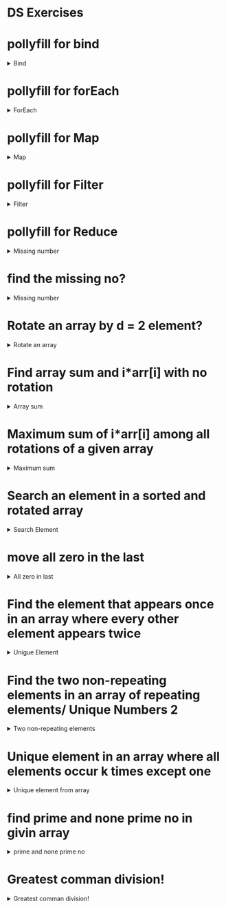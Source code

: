 # DS Exercises

# pollyfill for bind
<details>
  <summary>Bind</summary>
  
  ```
// note: Accepting any number of arguments passed to myBind
Function.prototype.myBind = function (obj, ...args) {
  let func = this;
  // Accepting arguments passed to newFunc
  return function (...newArgs) {
    func.apply(obj, [...args, ...newArgs]);
  };
};
```
</details>

# pollyfill for forEach
<details>
  <summary>ForEach</summary>
  
  ```
var logicAlbums = [
  "Bobby Tarantino",
  "The Incredible True Story",
  "Supermarket",
  "Under Pressure"
];

Array.prototype.myForEach = function (callback) {
  let self = this;
  for (var i = 0; i < self.length; i++) {
    callback(self[i], i, self); // current, index, array
  }
};

logicAlbums.myForEach(function (el) {
  console.log(el);
});
```
</details>

# pollyfill for Map
<details>
  <summary>Map</summary>
  
  ```
Array.prototype.myMap = function (callback) {
  let arr = [];
  for (let i = 0; i < this.length; i++) {
    arr.push(callback(this[i], i, this)); //currentEle, index, array
  }
  return arr;
};

const result = logicAlbums.myMap(function (el) {
  return el;
});
```
</details>

# pollyfill for Filter
<details>
  <summary>Filter</summary>
  
  ```
Array.prototype.myFilter = function (callback, context) {
  let arr = [];
  for (let i = 0; i < this.length; i++) {
    if (callback.call(context, this[i], i, this)) {
      arr.push(this[i]);
    } //currentEle, index, array
  }
  return arr;
};
```
</details>

# pollyfill for Reduce
<details>
  <summary>Missing number</summary>
  
  ```
Array.prototype.myReduce = function (callback, initialValue) {
  var accumulator = initialValue === undefined ? undefined : initialValue;

  for (var i = 0; i < this.length; i++) {
    if (accumulator !== undefined) {
      accumulator = callback.call(undefined, accumulator, this[i], i, this);
    } else {
      accumulator = this[i];
    }
  }
  return accumulator;
};
```
</details>

# find the missing no?
<details>
  <summary>Missing number</summary>
  
  ```
const arr = [1, 2, 4, 6, 3, 7, 8];
 const findMissingNo = (arr) => {
  let n = arr.length;
  let total = ((n + 1) * (n + 2)) / 2;
  console.log(`total is ${total}`);
  for (let i = 0; i < n; i++)
    total -= arr[i];
  return total;
};
console.log("missing value", findMissingNo(arr));
```
</details>


# Rotate an array by d = 2 element?
<details>
  <summary>Rotate an array</summary>
  
  ```
 const arr = [1, 2, 3, 4, 5, 6, 7, 8];
 1. ## First Method
 const createArr = (arr, start, end) => {
  let temp = [];
  for (let i = start; i < end; i++) {
    temp.push(arr[i]);
  }
  return temp;
};
const firstArr = createArr(arr, 0, d);
const secondArr = createArr(arr, d, arr.length);
console.log(secondArr.concat(firstArr));

 2. ## second Method
const rotateLeft = (arr, d) => {
  for (let i = 0; i < d; i++) {
    rotateLeftOne(arr);
  }
};

const rotateLeftOne = (arr) => {
  let temp = arr[0];
  const len = arr.length - 1;
  for (let i = 0; i < len; i++) {
    arr[i] = arr[i + 1];
  }
  arr[len] = temp;
};

rotateLeft(arr, d);
console.log('rotated', arr);


## <Note:> Given an array, only rotation operation is allowed on array. We can rotate the array as many times as we want. Return the maximum possible summation of i*arr[i]. </Note>
```
</details>

# Find array sum and i*arr[i] with no rotation
<details>
  <summary>Array sum</summary>
  
  ```
 function maxSum(arr, n){
    let arrSum = 0; // Stores sum of arr[i]
    let currVal = 0; // Stores sum of i*arr[i]
    for (let i=0; i<n; i++){
        arrSum = arrSum + arr[i];
        currVal = currVal+(i*arr[i]);
    }
 console.log(arrSum, currVal)
    // Initialize result as 0 rotation sum

    let maxVal = currVal;
 
    // Try all rotations one by one and find
    // the maximum rotation sum.
    for (let j=1; j<n; j++){
        currVal = currVal + arrSum-n*arr[n-j];
        if (currVal > maxVal)
            maxVal = currVal;
    }
    return maxVal;
  }
 let arr = [10, 1, 2, 3, 4, 5, 6, 7, 8, 9];
 let n = arr.length;
console.log("Max", maxSum(arr,n));
```
</details>


# Maximum sum of i*arr[i] among all rotations of a given array
<details>
  <summary>Maximum sum</summary>
  
  ```
function maxSum(arr, n) {
  var res = Number.MIN_VALUE;
  console.log("res", res);
  for (i = 0; i < n; i++) {
    var curr_sum = 0;
    for (j = 0; j < n; j++) {
      var index = (i + j) % n;
      curr_sum += j * arr[index];
    }
    res = Math.max(res, curr_sum);
  }
  return res;
}
var arr = [3, 2, 1];
var n = arr.length;
console.log(maxSum(arr, n));
```
</details>

# Search an element in a sorted and rotated array
<details>
  <summary>Search Element</summary>
  
  ```
  ## Instead of two or more pass of binary search the result can be  found in one pass of binary search.   The binary search needs to be modified to perform the search. 
  The idea is to create a recursive function that takes l and r as range in input and the key. 
1. ## First Method Linear Search - Time Complexity: O(n).

const searchEle = (arr, key) => {
  for (let i = 0; i < arr.length-1; i++) {
    if (arr[i] === key) return i;
  }
};

let ind = searchEle([5, 6, 7, 9, 10, 1, 2, 3], 10);
if (ind != -1) console.log("Index: " + ind);
else console.log("Key not found");

2. ## Second Mathod : Binary search - Time Complexity: O(log n).

const searchEle = (arr, key, low, high) => {
  if (low > high) return -1;
  let mid = Math.floor((low + high) / 2);
  if (key === arr[mid]) return mid;
  else if (arr[low] <= arr[mid]) {
    if (key >= arr[low] && key <= arr[mid])
      return searchEle(arr, key, low, mid - 1);
    else return searchEle(arr, key, mid + 1, high);
  } else {
    if (key >= arr[mid + 1] && key <= arr[high])
      return searchEle(arr, key, mid + 1, high);
    else return searchEle(arr, key, low, mid - 1);
  }
};

// Driver program
let arr = [5, 6, 7, 9, 10, 1, 2, 3];
let n = arr.length;
let key = 3;
let ind = searchEle(arr, key, 0, n - 1);
if (ind != -1) console.log("Index: " + ind);
else console.log("Key not found");
```
</details>

# move all zero in the last
<details>
  <summary>All zero in last</summary>
  
  ```
let arr = [1, 2, 0, 0, 0, 3, 6];

const moveZeroToEnd = (arr, n) => {
let count = 0;
for (let i = 0; i < arr.length; i++) {
  if (arr[i] !== 0) {
let temp = arr[count];
    arr[count] = arr[i]
    arr[i] = temp;
    count++
    debugger
  }
 }
return arr;
}
console.log(moveZeroToEnd(arr, arr.length));
```
</details>


# Find the element that appears once in an array where every other element appears twice
<details>
  <summary>Unigue Element</summary>
  
  ```
// Input: let arr = [7, 3, 5, 4, 5, 3, 4]
// Output: 7

const findElement = arr => {
  return arr.reduce((res, currrentEle) => {
    res = res ^ currrentEle;
    return res;
  }, 0);
};
console.log(findElement([7, 3, 5, 4, 5, 3, 4]));
```
</details>

# Find the two non-repeating elements in an array of repeating elements/ Unique Numbers 2
<details>
  <summary>Two non-repeating elements</summary>
  
  ```
const findElement = arr => {
  let sum = arr.reduce((res, currrentEle) => {
    res = res ^ currrentEle;
    return res;
  }, 0);
  // Bitwise & the sum with it's 2's Complement Bitwise & will give us the sum containing
  //  only the rightmost set bit
  sum = sum & -sum;
  // console.log(sum & sum);

  let sum1 = 0;
  let sum2 = 0;
  for (let i = 0; i < arr.length; i++) {
    // Bitwise & the arr[i] with the sum Two possibilities either result == 0  or result 0

    if ((arr[i] & sum) > 0) {
      // If result > 0 then arr[i] xored with the sum1
      sum1 = sum1 ^ arr[i];
    } else {
      // If result == 0 then arr[i]
      // xored with sum2
      sum2 = sum2 ^ arr[i];
    }
  }
  console.log(sum1, sum2);
};

let inputArr = [2, 4, 7, 9, 2, 4];
findElement(inputArr);
```
</details>

# Unique element in an array where all elements occur k times except one
<details>
  <summary>Unique element from array</summary>
  
  ```
const findUnique = (arr, n, k) => {
  let int_bit_size = 4;
  let max_bit_size = int_bit_size * 8;
  let count = Array.from({ length: max_bit_size }, (_, i) => 0);

  for (let i = 0; i < max_bit_size; i++)
    // AND(bitwise) each element of the array with each set digit (one at a time) to get the count of set bits at each position
    for (let j = 0; j < n; j++) if ((arr[j] & (1 << i)) !== 0) count[i] += 1;
  // Now consider all bits whose count is not multiple of k to form the required number.
  let res = 0;
  for (let j = 0; j < n; j++) res += (count[j] % k) * (1 << j);
  return res;
};

let a = [6, 2, 6, 5, 2, 2, 6, 2, 6];
let n = a.length;
let k = 4;
console.log(findUnique(a, n, k));
```
</details>

# find prime and none prime no in givin array
<details>
  <summary>prime and none prime no</summary>
  
  ```inputArr = [1, 2, 3, 4, 5, 6, 7, 8, 9, 10, 11, 12];

const isPrime = arr => {
  const size = arr.length;
  let primeArr = Array.from({ length: size }, (_, i) => true);
  primeArr[0] = false;
  primeArr[1] = false;
  for (let i = 2; i * i <= size; i++)
    for (let j = 2 * i; j <= size; ) {
      primeArr[j] = false;
      j += i;
    }
  return primeArr;
};
console.log(isPrime(inputArr));
  ```
</details>


# Greatest comman division!
<details> 
    <summary>Greatest comman division!</summary>
    
  ```
  const checkGSD = (a, b) => (a % b === 0 ? b : checkGSD(b, a % b));
  console.log(checkGSD(45, 60));
  ```
</details>
